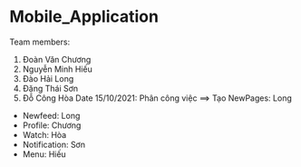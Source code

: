 # Mobile_Application
Team members:
1. Đoàn Văn Chương
2. Nguyễn Minh Hiếu
3. Đào Hải Long
4. Đặng Thái Sơn
5. Đỗ Công Hòa
Date 15/10/2021:
Phân công việc
==> Tạo NewPages: Long
+ Newfeed: Long
+ Profile: Chương
+ Watch: Hòa
+ Notification: Sơn
+ Menu: Hiếu
